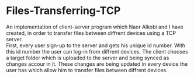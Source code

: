 # Files-Transferring-TCP
An implementation of client-server program which Naor Alkobi and I have created, in order to transfer files between diffrent devices using a TCP server.  
First, every user sign-up to the server and gets his unique id number. With this id number the user can log-in from diffrent devices.
The client chooses a target folder which is uploaded to the server and being synced as changes accour in it. These changes are being updated in every device the user has which allow him to transfer files between diffrent devices.
